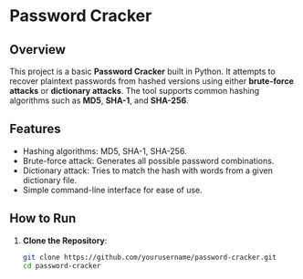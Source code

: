 # Password Cracker

## Overview
This project is a basic **Password Cracker** built in Python. It attempts to recover plaintext passwords from hashed versions using either **brute-force attacks** or **dictionary attacks**. The tool supports common hashing algorithms such as **MD5**, **SHA-1**, and **SHA-256**.

## Features
- Hashing algorithms: MD5, SHA-1, SHA-256.
- Brute-force attack: Generates all possible password combinations.
- Dictionary attack: Tries to match the hash with words from a given dictionary file.
- Simple command-line interface for ease of use.

## How to Run
1. **Clone the Repository**:
   ```bash
   git clone https://github.com/yourusername/password-cracker.git
   cd password-cracker
